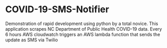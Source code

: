 # COVID-19-SMS-Notifier
Demonstration of rapid development using python by a total novice.  This application scrapes NC Department of Public Health COVID-19 data.  Every 6 hours AWS cloudwatch triggers an AWS lambda function that sends the update as SMS via Twilio 
